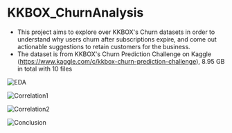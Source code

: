 # KKBOX_ChurnAnalysis

- This project aims to explore over KKBOX's Churn datasets in order to understand why users churn after subscriptions expire, and come out actionable suggestions to retain customers for the business. 
- The dataset is from KKBOX's Churn Prediction Challenge on Kaggle (https://www.kaggle.com/c/kkbox-churn-prediction-challenge), 8.95 GB in total with 10 files



![EDA](https://drive.google.com/uc?export=view&id=1O5oHwVbM86a1CBXaWmbIg_dLTY3auVsq)

![Correlation1](https://drive.google.com/uc?export=view&id=1QKXcNaNHUz6Xu_uyNrFXXBC-ZX6zcRt_)

![Correlation2](https://drive.google.com/uc?export=view&id=1dD6sIwDMGsCBH542RrFhb9HPpmf2Esgt)

![Conclusion](https://drive.google.com/uc?export=view&id=1IWfqbxjsG4VX6576POiFTaY-6DvyMMij)
